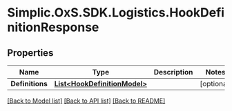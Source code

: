 # Simplic.OxS.SDK.Logistics.HookDefinitionResponse

## Properties

Name | Type | Description | Notes
------------ | ------------- | ------------- | -------------
**Definitions** | [**List&lt;HookDefinitionModel&gt;**](HookDefinitionModel.md) |  | [optional] 

[[Back to Model list]](../README.md#documentation-for-models) [[Back to API list]](../README.md#documentation-for-api-endpoints) [[Back to README]](../README.md)

